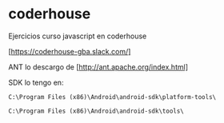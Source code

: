 # coderhouse
Ejercicios curso javascript en coderhouse

[https://coderhouse-gba.slack.com/]

ANT lo descargo de 
[http://ant.apache.org/index.html]

SDK lo tengo en:

`C:\Program Files (x86)\Android\android-sdk\platform-tools\`

`C:\Program Files (x86)\Android\android-sdk\tools\`
